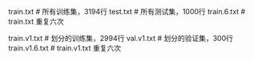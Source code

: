 train.txt # 所有训练集，3194行
test.txt # 所有测试集，1000行
train.6.txt # train.txt 重复六次

train.v1.txt # 划分的训练集，2994行
val.v1.txt # 划分的验证集，300行
train.v1.6.txt # train.v1.txt 重复六次
